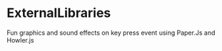 # ExternalLibraries 
Fun graphics and sound effects on key press event using Paper.Js and Howler.js 

